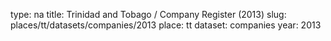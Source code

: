 type: na
title: Trinidad and Tobago / Company Register (2013)
slug: places/tt/datasets/companies/2013
place: tt
dataset: companies
year: 2013
